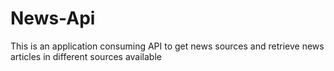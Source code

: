 # News-Api
This is an application consuming API to get news sources and retrieve news articles in different sources available
